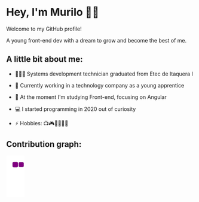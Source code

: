 # Hey, I'm Murilo 👋🏾

Welcome to my GitHub profile!

A young front-end dev with a dream to grow and become the best of me.

## A little bit about me:

- 🙇🏾‍♂️ Systems development technician graduated from Etec de Itaquera I
  
- 🔭 Currently working in a technology company as a young apprentice
  
- 🌱 At the moment I'm studying Front-end, focusing on Angular
  
- 💻 I started programming in 2020 out of curiosity
  
- ⚡ Hobbies: 📺🎮🏋🏾‍♂️🎶

## Contribution graph:
![snake gif](https://github.com/Mureulos/Mureulos/blob/output/github-contribution-grid-snake.gif)
